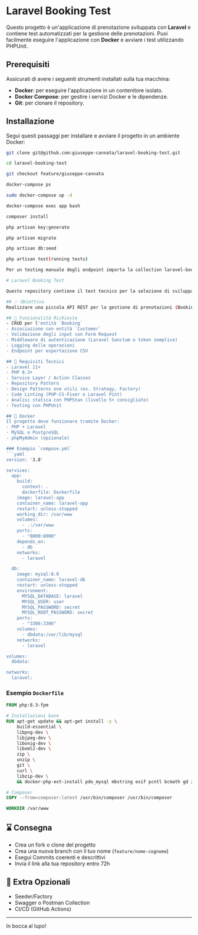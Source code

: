 # Laravel Booking Test

Questo progetto è un'applicazione di prenotazione sviluppata con **Laravel** e contiene test automatizzati per la gestione delle prenotazioni. Puoi facilmente eseguire l'applicazione con **Docker** e avviare i test utilizzando PHPUnit.

## Prerequisiti

Assicurati di avere i seguenti strumenti installati sulla tua macchina:

- **Docker**: per eseguire l'applicazione in un contenitore isolato.
- **Docker Compose**: per gestire i servizi Docker e le dipendenze.
- **Git**: per clonare il repository.

## Installazione

Segui questi passaggi per installare e avviare il progetto in un ambiente Docker:

```bash
git clone git@github.com:giuseppe-cannata/laravel-booking-test.git

cd laravel-booking-test

git checkout feature/giuseppe-cannata

docker-compose ps

sudo docker-compose up -d

docker-compose exec app bash

composer install

php artisan key:generate

php artisan migrate

php artisan db:seed

php artisan test(running tests)

Per un testing manuale degli endpoint importa la collection laravel-booking-test.postman_collection presente nella root

# Laravel Booking Test

Questo repository contiene il test tecnico per la selezione di sviluppatori PHP con esperienza in Laravel 11.

## ✅ Obiettivo
Realizzare una piccola API REST per la gestione di prenotazioni (Booking System).

## 🚀 Funzionalità Richieste
- CRUD per l'entità `Booking`
- Associazione con entità `Customer`
- Validazione degli input con Form Request
- Middleware di autenticazione (Laravel Sanctum o token semplice)
- Logging delle operazioni
- Endpoint per esportazione CSV

## 🧱 Requisiti Tecnici
- Laravel 11+
- PHP 8.3+
- Service Layer / Action Classes
- Repository Pattern
- Design Patterns ove utili (es. Strategy, Factory)
- Code Linting (PHP-CS-Fixer o Laravel Pint)
- Analisi statica con PHPStan (livello 5+ consigliato)
- Testing con PHPUnit

## 🐳 Docker
Il progetto deve funzionare tramite Docker:
- PHP + Laravel
- MySQL o PostgreSQL
- phpMyAdmin (opzionale)

### Esempio `compose.yml`
```yaml
version: '3.8'

services:
  app:
    build:
      context: .
      dockerfile: Dockerfile
    image: laravel-app
    container_name: laravel-app
    restart: unless-stopped
    working_dir: /var/www
    volumes:
      - .:/var/www
    ports:
      - "8000:8000"
    depends_on:
      - db
    networks:
      - laravel

  db:
    image: mysql:8.0
    container_name: laravel-db
    restart: unless-stopped
    environment:
      MYSQL_DATABASE: laravel
      MYSQL_USER: user
      MYSQL_PASSWORD: secret
      MYSQL_ROOT_PASSWORD: secret
    ports:
      - "3306:3306"
    volumes:
      - dbdata:/var/lib/mysql
    networks:
      - laravel

volumes:
  dbdata:

networks:
  laravel:
```

### Esempio `Dockerfile`
```Dockerfile
FROM php:8.3-fpm

# Installazioni base
RUN apt-get update && apt-get install -y \
    build-essential \
    libpng-dev \
    libjpeg-dev \
    libonig-dev \
    libxml2-dev \
    zip \
    unzip \
    git \
    curl \
    libzip-dev \
    && docker-php-ext-install pdo_mysql mbstring exif pcntl bcmath gd zip

# Composer
COPY --from=composer:latest /usr/bin/composer /usr/bin/composer

WORKDIR /var/www
```

## ⌛ Consegna
- Crea un fork o clone del progetto
- Crea una nuova branch con il tuo nome (`feature/nome-cognome`)
- Esegui Commits coerenti e descrittivi
- Invia il link alla tua repository entro 72h

## 📎 Extra Opzionali
- Seeder/Factory
- Swagger o Postman Collection
- CI/CD (GitHub Actions)

---

In bocca al lupo!

